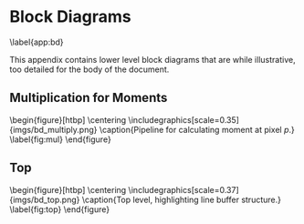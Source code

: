 Block Diagrams
==============
\label{app:bd}

This appendix contains lower level block diagrams that are while illustrative,
too detailed for the body of the document.

Multiplication for Moments
--------------------------

\begin{figure}[htbp]
    \centering
    \includegraphics[scale=0.35]{imgs/bd_multiply.png}
    \caption{Pipeline for calculating moment at pixel $p$.}
    \label{fig:mul}
\end{figure}

Top
---

\begin{figure}[htbp]
    \centering
    \includegraphics[scale=0.37]{imgs/bd_top.png}
    \caption{Top level, highlighting line buffer structure.}
    \label{fig:top}
\end{figure}
